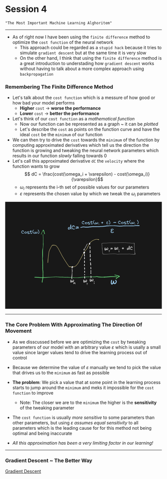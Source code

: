 # Session 4

```
"The Most Important Machine Learning Alghoritem"
```
---

* As of right now I have been using the `finite difference` method to optimize the `cost function` of the neural network
    * This approach could be regarded as a `stupid hack` because it tries to simulate `gradient descent` but at the same time it is very slow
    * On the other hand, I think that using the `finite difference` method is a great introduction to understading how `gradient descent` works without having to talk about a more complex approach using `backpropagation`

### Remembering The Finite Difference Method 
* Let's talk about the `cost function` which is a messure of how good or how bad your model performs
    * **Higher** `cost` → **worse the performance**
    * **Lower**  `cost` → **better the performance**
* Let's think of our `cost function` as a *mathematical function*
    * Now our function can be represented as a graph ~ it can be *plotted*
    * Let's describe the `cost` as points on the function curve and have the ideal `cost` be the `minimum` of our function
* We can then try to drive the `cost` towards the `minimum` of the function by computing approximated derivatives which tell us the direction the function is growing and tweaking the neural network parameters which results in our function *slowly* falling towards 0 
* Let's call this approximated derivative `dC` the `velocity` where the function wants to grow
    $$ dC = \frac{cost(\omega_i + \varepsilon) - cost(\omega_i)}{\varepsilon}$$
    * $\omega_i$ represents the i-th set of possible values for our parameters 
    * $\varepsilon$ represents the chosen value by which we tweak the $\omega_i$ parameters

![Image](./cost_function_plot.png)

---

### The Core Problem With Approximating The Direction Of Movement
* As we disscussed before we are optimizing the `cost` by tweaking parameters of our model with an arbitrary value $\varepsilon$ which is usally a small value since larger values tend to drive the learning process out of control
* Because we determine the value of $\varepsilon$ manually we tend to pick the value that drives us to the `minimum` as fast as possible
* **The problem**: We pick a value that at some point in the learning process starts to jump around the `minimum` and meks it impossible for the `cost function` to improve
    * Note: The closer we are to the `minimum` the higher is the **sensitivity** of the tweaking parameter 
* The `cost function` is usually *more sensitive* to some parameters than other parameters, but using $\varepsilon$ *assumes equal sensitivity* to all parameters which is the leading cause for for this method not being optimal and being inaccurate 

* *All this approximation has been a very limiting factor in our learning!*    

---

### Gradient Descent ~ The Better Way

[Gradient Descent](./grad.pdf)
